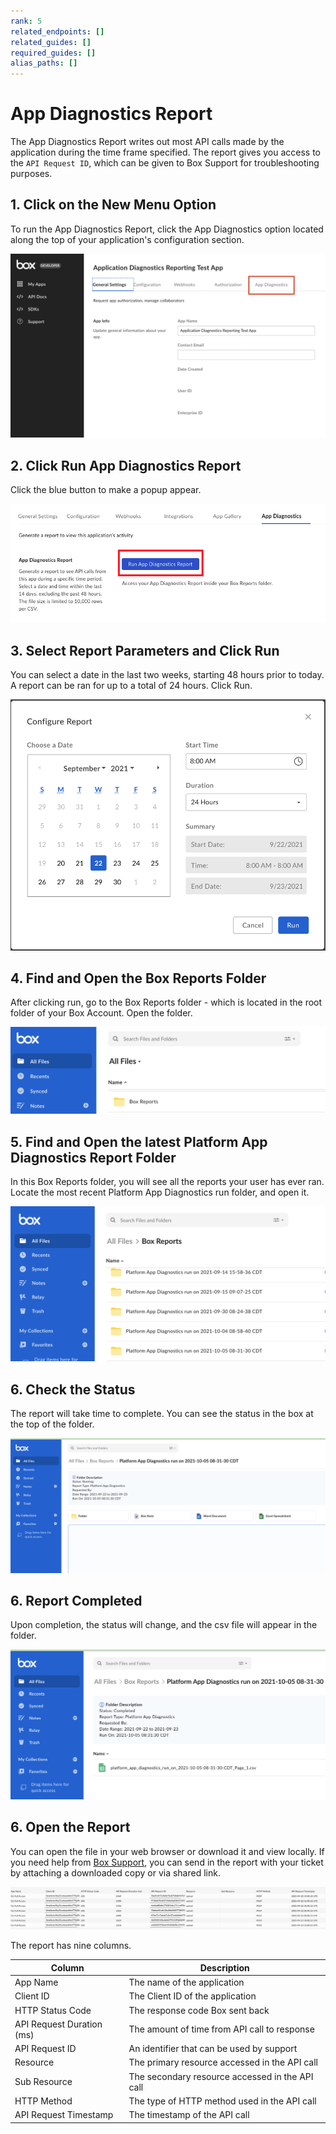 ```yaml
---
rank: 5
related_endpoints: []
related_guides: []
required_guides: []
alias_paths: []
---
```


# App Diagnostics Report

The App Diagnostics Report writes out most API calls made by the application
during the time frame specified. The report gives you access to the
`API Request ID`, which can be given to Box Support for troubleshooting
purposes.

## 1. Click on the New Menu Option

To run the App Diagnostics Report, click the App Diagnostics option located
along the top of your application's configuration section.

<ImageFrame center shadow>

![New Menu Option](./images/New-Menu-Option.png)

</ImageFrame>

 ## 2. Click Run App Diagnostics Report

Click the blue button to make a popup appear.

<ImageFrame center shadow>

![App Diagnostic Menu](./images/Menu-Option-Screen.png)

</ImageFrame>

## 3. Select Report Parameters and Click Run

You can select a date in the last two weeks, starting 48 hours prior to today.
A report can be ran for up to a total of 24 hours. Click Run.

<ImageFrame center shadow>

![Report Options](./images/Report-Option-Screen.png)

</ImageFrame>

## 4. Find and Open the Box Reports Folder

After clicking run, go to the Box Reports folder - which is located in the root
folder of your Box Account. Open the folder.

<ImageFrame center shadow>

![Box Report Folder](./images/Box-Report-Folder.png)

</ImageFrame>

## 5. Find and Open the latest Platform App Diagnostics Report Folder

In this Box Reports folder, you will see all the reports your user has ever ran.
Locate the most recent Platform App Diagnostics run folder, and open it.

<ImageFrame center shadow>

![Box Report Folder Contents](./images/Box-Report-Folder-Contents.png)

</ImageFrame>

## 6. Check the Status

The report will take time to complete. You can see the status in the box at the
top of the folder.

<ImageFrame center shadow>

![Status Screen](./images/App-Diagnostics-Status.png)

</ImageFrame>

## 6. Report Completed

Upon completion, the status will change, and the csv file will appear in the
folder.

<ImageFrame center shadow>

![Diagnostics Report](./images/Diagnostics-Report.png)

</ImageFrame>

## 6. Open the Report

You can open the file in your web browser or download it and view locally. If
you need help from [Box Support][support], you can send in the report with your
ticket by attaching a downloaded copy or via shared link. 

<ImageFrame center shadow>

![Report Details](./images/Report-Details.png)

</ImageFrame>

The report has nine columns.

| Column                    | Description                                    |
|---------------------------|------------------------------------------------|
| App Name                  | The name of the application |
| Client ID                 | The Client ID of the application |
| HTTP Status Code          | The response code Box sent back |
| API Request Duration (ms) | The amount of time from API call to response |
| API Request ID            | An identifier that can be used by support |
| Resource                  | The primary resource accessed in the API call |
| Sub Resource              | The secondary resource accessed in the API call |
| HTTP Method               | The type of HTTP method used in the API call |
| API Request Timestamp     | The timestamp of the API call |

[support]: https://support.box.com/hc/en-us/requests/new
